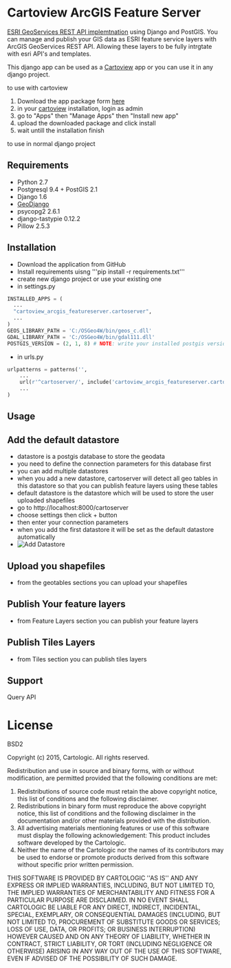 # Cartoview ArcGIS Feature Server

[ESRI GeoServices REST API implemtnation](https://www.esri.com/library/whitepapers/pdfs/geoservices-rest-spec.pdf) using Django and PostGIS. You can manage and publish your GIS data as ESRI feature service layers with ArcGIS GeoServices REST API. Allowing these layers to be fully intrgtate with esri API's and templates.

This django app can be used as a [Cartoview](https://github.com/cartologic/cartoview) app or you can use it in any django project.

to use with cartoview 

1. Download the app package form [here](http://cartologic.com/cartoview2/apps/)
2. in your [cartoview](github.com/cartologic/cartoview) installation, login as admin
3. go to "Apps" then "Manage Apps" then "Install new app"
4. upload the downloaded package and click install
5. wait untill the installation finish

to use in normal django project

## Requirements
- Python 2.7
- Postgresql 9.4 + PostGIS 2.1
- Django 1.6
- [GeoDjango](https://docs.djangoproject.com/en/1.6/ref/contrib/gis/install/)
- psycopg2 2.6.1
- django-tastypie 0.12.2
- Pillow 2.5.3

## Installation
- Download the application from GitHub
- Install requirements uisng '''pip install -r requirements.txt'''
- create new django project or use your existing one
- in settings.py
```python
INSTALLED_APPS = (
  ...
  "cartoview_arcgis_featureserver.cartoserver",
  ...
)
GEOS_LIBRARY_PATH = 'C:/OSGeo4W/bin/geos_c.dll' 
GDAL_LIBRARY_PATH = 'C:/OSGeo4W/bin/gdal111.dll'
POSTGIS_VERSION = (2, 1, 8) # NOTE: write your installed postgis version

```
- in urls.py
```python
urlpatterns = patterns('',
    ...
    url(r'^cartoserver/', include('cartoview_arcgis_featureserver.cartoserver.urls')),
    ...
)

```

## Usage
Add the default datastore
-----------
- datastore is a postgis database to store the geodata
- you need to define the connection parameters for this database first
- you can add multiple datastores
- when you add a new datastore, cartoserver will detect all geo tables in this datastore so that you can publish feature layers using these tables
- default datastore is the datastore which will be used to store the user uploaded shapefiles
- go to http://localhost:8000/cartoserver
- choose settings then click + button
- then enter your connection parameters
- when you add the first datastore it will be set as the default datastore automatically
- ![Add Datastore](screenshots/1.jpg)

Upload you shapefiles
-----------
- from the geotables sections you can upload your shapefiles

Publish Your feature layers
-----------
- from Feature Layers section you can publish your feature layers

Publish Tiles Layers
-----------
- from Tiles section you can publish tiles layers

Support
-------
Query API


# License
BSD2

Copyright (c) 2015, Cartologic.
All rights reserved.

Redistribution and use in source and binary forms, with or without modification, are permitted provided that the following conditions are met:

1. Redistributions of source code must retain the above copyright notice, this list of conditions and the following disclaimer.
2. Redistributions in binary form must reproduce the above copyright notice, this list of conditions and the following disclaimer in the documentation and/or other materials provided with the distribution.
3. All advertising materials mentioning features or use of this software must display the following acknowledgement: This product includes software developed by the Cartologic.
4. Neither the name of the Cartologic nor the names of its contributors may be used to endorse or promote products
   derived from this software without specific prior written permission.

THIS SOFTWARE IS PROVIDED BY CARTOLOGIC ''AS IS'' AND ANY
EXPRESS OR IMPLIED WARRANTIES, INCLUDING, BUT NOT LIMITED TO, THE IMPLIED
WARRANTIES OF MERCHANTABILITY AND FITNESS FOR A PARTICULAR PURPOSE ARE
DISCLAIMED. IN NO EVENT SHALL CARTOLOGIC BE LIABLE FOR ANY
DIRECT, INDIRECT, INCIDENTAL, SPECIAL, EXEMPLARY, OR CONSEQUENTIAL DAMAGES
(INCLUDING, BUT NOT LIMITED TO, PROCUREMENT OF SUBSTITUTE GOODS OR SERVICES;
LOSS OF USE, DATA, OR PROFITS; OR BUSINESS INTERRUPTION) HOWEVER CAUSED AND
ON ANY THEORY OF LIABILITY, WHETHER IN CONTRACT, STRICT LIABILITY, OR TORT
(INCLUDING NEGLIGENCE OR OTHERWISE) ARISING IN ANY WAY OUT OF THE USE OF THIS
SOFTWARE, EVEN IF ADVISED OF THE POSSIBILITY OF SUCH DAMAGE.

